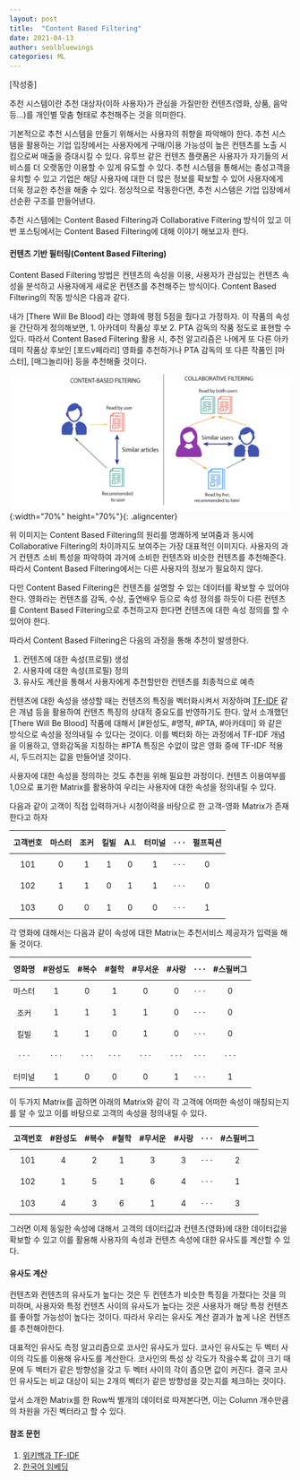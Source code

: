 ```yaml
---
layout: post
title:  "Content Based Filtering"
date: 2021-04-13
author: seolbluewings
categories: ML
---
```


[작성중]

추천 시스템이란 추천 대상자(이하 사용자)가 관심을 가질만한 컨텐츠(영화, 상품, 음악 등...)를 개인별 맞춤 형태로 추천해주는 것을 의미한다.

기본적으로 추천 시스템을 만들기 위해서는 사용자의 취향을 파악해야 한다. 추천 시스템을 활용하는 기업 입장에서는 사용자에게 구매/이용 가능성이 높은 컨텐츠를 노출 시킴으로써 매출을 증대시킬 수 있다. 유투브 같은 컨텐츠 플랫폼은 사용자가 자기들의 서비스를 더 오랫동안 이용할 수 있게 유도할 수 있다. 추천 시스템을 통해서는 충성고객을 유치할 수 있고 기업은 해당 사용자에 대한 더 많은 정보를 확보할 수 있어 사용자에게 더욱 정교한 추천을 해줄 수 있다. 정상적으로 작동한다면, 추천 시스템은 기업 입장에서 선순환 구조를 만들어낸다.

추천 시스템에는 Content Based Filtering과 Collaborative Filtering 방식이 있고 이번 포스팅에서는 Content Based Filtering에 대해 이야기 해보고자 한다.

#### 컨텐츠 기반 필터링(Content Based Filtering)

Content Based Filtering 방법은 컨텐츠의 속성을 이용, 사용자가 관심있는 컨텐츠 속성을 분석하고 사용자에게 새로운 컨텐츠를 추천해주는 방식이다. Content Based Filtering의 작동 방식은 다음과 같다.

내가 [There Will Be Blood] 라는 영화에 평점 5점을 줬다고 가정하자. 이 작품의 속성을 간단하게 정의해보면, 1. 아카데미 작품상 후보 2. PTA 감독의 작품 정도로 표현할 수 있다. 따라서 Content Based Filtering 활용 시, 추천 알고리즘은 나에게 또 다른 아카데미 작품상 후보인 [포드v페라리] 영화를 추천하거나 PTA 감독의 또 다른 작품인 [마스터], [매그놀리아] 등을 추천해줄 것이다.

![CBF](https://github.com/seolbluewings/seolbluewings.github.io/blob/master/assets/CBF.png?raw=true){:width="70%" height="70%"}{: .aligncenter}

위 이미지는 Content Based Filtering의 원리를 명쾌하게 보여줌과 동시에 Collaborative Filtering의 차이까지도 보여주는 가장 대표적인 이미지다. 사용자의 과거 컨텐츠 소비 특성을 파악하여 과거에 소비한 컨텐츠와 비슷한 컨텐츠를 추천해준다. 따라서 Content Based Filtering에서는 다른 사용자의 정보가 필요하지 않다.

다만 Content Based Filtering은 컨텐츠를 설명할 수 있는 데이터를 확보할 수 있어야 한다. 영화라는 컨텐츠를 감독, 수상, 출연배우 등으로 속성 정의를 하듯이 다른 컨텐츠를 Content Based Filtering으로 추천하고자 한다면 컨텐츠에 대한 속성 정의를 할 수 있어야 한다.

따라서 Content Based Filtering은 다음의 과정을 통해 추천이 발생한다.

1. 컨텐츠에 대한 속성(프로필) 생성
2. 사용자에 대한 속성(프로필) 정의
3. 유사도 계산을 통해서 사용자에게 추천할만한 컨텐츠를 최종적으로 예측

컨텐츠에 대한 속성을 생성할 때는 컨텐츠의 특징을 벡터화시켜서 저장하며 [TF-IDF](https://seolbluewings.github.io/statistics/2021/03/10/TFIDF.html) 같은 개념 등을 활용하여 컨텐츠 특징의 상대적 중요도를 반영하기도 한다. 앞서 소개했던 [There Will Be Blood] 작품에 대해서 [#완성도, #명작, #PTA, #아카데미] 와 같은 방식으로 속성을 정의내릴 수 있다는 것이다. 이를 벡터화 하는 과정에서 TF-IDF 개념을 이용하고, 영화감독을 지칭하는 #PTA 특징은 수없이 많은 영화 중에 TF-IDF 적용 시, 두드러지는 값을 만들어낼 것이다.

사용자에 대한 속성을 정의하는 것도 추천을 위해 필요한 과정이다. 컨텐츠 이용여부를 1,0으로 표기한 Matrix를 활용하여 우리는 사용자에 대한 속성을 정의내릴 수 있다.

다음과 같이 고객이 직접 입력하거나 시청이력을 바탕으로 한 고객-영화 Matrix가 존재한다고 하자

|고객번호|마스터|조커|킬빌|A.I.|터미널|$$\cdot\cdot\cdot$$|펄프픽션|
|:---:|:---:|:---:|:---:|:---:|:---:|:---:|:---:|
|101|0|1|1|0|1|$$\cdot\cdot\cdot$$|0|
|102|1|1|0|1|1|$$\cdot\cdot\cdot$$|0|
|103|0|0|1|0|0|$$\cdot\cdot\cdot$$|1|

각 영화에 대해서는 다음과 같이 속성에 대한 Matrix는 추천서비스 제공자가 입력을 해둘 것이다.

|영화명|#완성도|#복수|#철학|#무서운|#사랑|$$\cdot\cdot\cdot$$|#스필버그|
|:---:|:---:|:---:|:---:|:---:|:---:|:---:|:---:|
|마스터|1|0|1|0|0|$$\cdot\cdot\cdot$$|0|
|조커|1|1|1|1|0|$$\cdot\cdot\cdot$$|0|
|킬빌|1|1|0|1|0|$$\cdot\cdot\cdot$$|0|
|$$\cdot\cdot\cdot$$|$$\cdot\cdot\cdot$$|$$\cdot\cdot\cdot$$|$$\cdot\cdot\cdot$$|$$\cdot\cdot\cdot$$|$$\cdot\cdot\cdot$$|$$\cdot\cdot\cdot$$|$$\cdot\cdot\cdot$$|
|터미널|1|0|0|0|1|$$\cdot\cdot\cdot$$|1|

이 두가지 Matrix를 곱하면 아래의 Matrix와 같이 각 고객에 어떠한 속성이 매칭되는지를 알 수 있고 이를 바탕으로 고객의 속성을 정의내릴 수 있다.

|고객번호|#완성도|#복수|#철학|#무서운|#사랑|$$\cdot\cdot\cdot$$|#스필버그|
|:---:|:---:|:---:|:---:|:---:|:---:|:---:|:---:|
|101|4|2|1|3|3|$$\cdot\cdot\cdot$$|2|
|102|1|5|1|6|4|$$\cdot\cdot\cdot$$|1|
|103|4|3|6|1|4|$$\cdot\cdot\cdot$$|3|

그러면 이제 동일한 속성에 대해서 고객의 데이터값과 컨텐츠(영화)에 대한 데이터값을 확보할 수 있고 이를 활용해 사용자의 속성과 컨텐츠 속성에 대한 유사도를 계산할 수 있다.

#### 유사도 계산

컨텐츠와 컨텐츠의 유사도가 높다는 것은 두 컨텐츠가 비슷한 특징을 가졌다는 것을 의미하며, 사용자와 특정 컨텐츠 사이의 유사도가 높다는 것은 사용자가 해당 특정 컨텐츠를 좋아할 가능성이 높다는 것이다. 따라서 우리는 유사도 계산 결과가 높게 나온 컨텐츠를 추천해야한다.

대표적인 유사도 측정 알고리즘으로 코사인 유사도가 있다. 코사인 유사도는 두 벡터 사이의 각도를 이용해 유사도를 계산한다. 코사인의 특성 상 각도가 작을수록 값이 크기 때문에 두 벡터가 같은 방향성을 갖고 두 벡터 사이의 각이 좁으면 값이 커진다. 결국 코사인 유사도는 비교 대상이 되는 2개의 벡터가 같은 방향성을 갖는지를 체크하는 것이다.

앞서 소개한 Matrix를 한 Row씩 별개의 데이터로 따져본다면, 이는 Column 개수만큼의 차원을 가진 벡터라고 할 수 있다.




#### 참조 문헌
1. [위키백과 TF-IDF](https://ko.wikipedia.org/wiki/Tf-idf) <br>
2. [한국어 임베딩](https://ratsgo.github.io/natural%20language%20processing/2019/09/12/embedding/)
